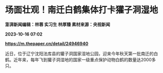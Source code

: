 # 场面壮观！南迁白鹤集体打卡獾子洞湿地
**澎湃新闻编辑：林蓉 实习生 林厚臻 素材来源：央视新闻**

**2023-10-16 07:02**

**https://m.thepaper.cn/detail/24946940**

近日，位于辽宁沈阳法库县的獾子洞国家湿地公园，迎来今年秋天第一批南迁的白鹤。近年来，每年飞到獾子洞湿地的国家一级重点保护动物白鹤的数量达2000多只。
